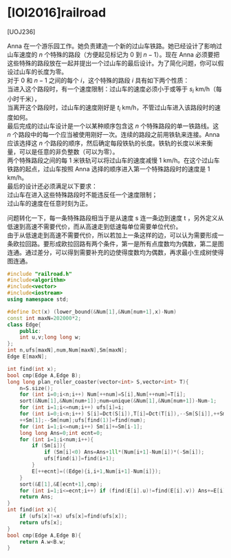 # [IOI2016]railroad
[UOJ236]

Anna 在一个游乐园工作。她负责建造一个新的过山车铁路。她已经设计了影响过山车速度的 $n$ 个特殊的路段（方便起见标记为 $0$ 到 $n - 1$）。现在 Anna 必须要把这些特殊的路段放在一起并提出一个过山车的最后设计。为了简化问题，你可以假设过山车的长度为零。  
对于 $0$ 和 $n - 1$ 之间的每个 $i$，这个特殊的路段 $i$ 具有如下两个性质：  
当进入这个路段时，有一个速度限制：过山车的速度必须小于或等于 $s_i$ km/h（每小时千米），  
当离开这个路段时，过山车的速度刚好是 $t_i$ km/h，不管过山车进入该路段时的速度如何。  
最后完成的过山车设计是一个以某种顺序包含这 $n$ 个特殊路段的单一铁路线。这 $n$ 个路段中的每一个应当被使用刚好一次。连续的路段之前用铁轨来连接。Anna 应该选择这 $n$ 个路段的顺序，然后确定每段铁轨的长度。铁轨的长度以米来衡量，可以是任意的非负整数（可以为零）。  
两个特殊路段之间的每 $1$ 米铁轨可以将过山车的速度减慢 $1$ km/h。在这个过山车铁路的起点，过山车按照 Anna 选择的顺序进入第一个特殊路段时的速度是 $1$ km/h。  
最后的设计还必须满足以下要求：  
过山车在进入这些特殊路段时不能违反任一个速度限制；  
过山车的速度在任意时刻为正。

问题转化一下，每一条特殊路段相当于是从速度 s 连一条边到速度 t ，另外定义从低速到高速不需要代价，而从高速走到低速每单位需要单位代价。  
由于从低速走到高速不需要代价，所以若加上一条这样的边，可以认为需要形成一条欧拉回路。要形成欧拉回路有两个条件，第一是所有点度数均为偶数，第二是图连通。通过差分，可以得到需要补充的边使得度数均为偶数，再求最小生成树使得图连通。

```cpp
#include "railroad.h"
#include<algorithm>
#include<vector>
#include<iostream>
using namespace std;

#define Dct(x) (lower_bound(&Num[1],&Num[num+1],x)-Num)
const int maxN=202000*2;
class Edge{
    public:
    int u,v;long long w;
};
int n,ufs[maxN],num,Num[maxN],Sm[maxN];
Edge E[maxN];

int find(int x);
bool cmp(Edge A,Edge B);
long long plan_roller_coaster(vector<int> S,vector<int> T){
    n=S.size();
    for (int i=0;i<n;i++) Num[++num]=S[i],Num[++num]=T[i];
    sort(&Num[1],&Num[num+1]);num=unique(&Num[1],&Num[num+1])-Num-1;
    for (int i=1;i<=num;i++) ufs[i]=i;
    for (int i=0;i<n;i++) S[i]=Dct(S[i]),T[i]=Dct(T[i]),--Sm[S[i]],++Sm[T[i]],ufs[find(S[i])]=find(T[i]);
    ++Sm[1];--Sm[num];ufs[find(1)]=find(num);
    for (int i=1;i<=num;i++) Sm[i]+=Sm[i-1];
    long long Ans=0;int ecnt=0;
    for (int i=1;i<num;i++){
        if (Sm[i]){
            if (Sm[i]<0) Ans=Ans+1ll*(Num[i+1]-Num[i])*(-Sm[i]);
            ufs[find(i)]=find(i+1);
        }
        E[++ecnt]=((Edge){i,i+1,Num[i+1]-Num[i]});
    }
    sort(&E[1],&E[ecnt+1],cmp);
    for (int i=1;i<=ecnt;i++) if (find(E[i].u)!=find(E[i].v)) Ans+=E[i].w,ufs[find(E[i].u)]=find(E[i].v);
    return Ans;
}
int find(int x){
    if (ufs[x]!=x) ufs[x]=find(ufs[x]);
    return ufs[x];
}
bool cmp(Edge A,Edge B){
    return A.w<B.w;
}
```